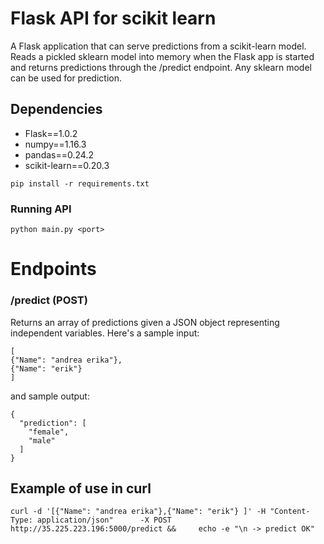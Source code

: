# Flask API for scikit learn
A Flask application that can serve predictions from a scikit-learn model.
Reads a pickled sklearn model into memory when the Flask app is started and returns predictions through the /predict endpoint. 
Any sklearn model can be used for prediction.

## Dependencies
- Flask==1.0.2
- numpy==1.16.3
- pandas==0.24.2
- scikit-learn==0.20.3

```
pip install -r requirements.txt
```

### Running API
```
python main.py <port>
```

# Endpoints
### /predict (POST)
Returns an array of predictions given a JSON object representing independent variables. Here's a sample input:
```
[
{"Name": "andrea erika"},
{"Name": "erik"} 
]

```

and sample output:
```
{
  "prediction": [
    "female", 
    "male"
  ]
}
```
## Example of use in curl

```
curl -d '[{"Name": "andrea erika"},{"Name": "erik"} ]' -H "Content-Type: application/json"      -X POST http://35.225.223.196:5000/predict &&     echo -e "\n -> predict OK"
```


